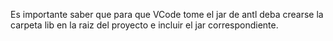 Es importante saber que para que VCode tome el jar de antl deba crearse la carpeta lib en la raiz del proyecto e incluir el jar correspondiente. 